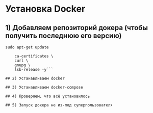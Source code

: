 # Установка Docker

## 1) Добавляем репозиторий докера (чтобы получить последнюю его версию)
```sudo apt-get update```
```sudo apt-get install \
    ca-certificates \
    curl \
    gnupg \
    lsb-release -y```
    
## 2) Устанавливаем docker

## 3) Устанавливаем docker-compose

## 4) Проверяем, что всё установилось

## 5) Запуск докера не из-под суперпользователя
